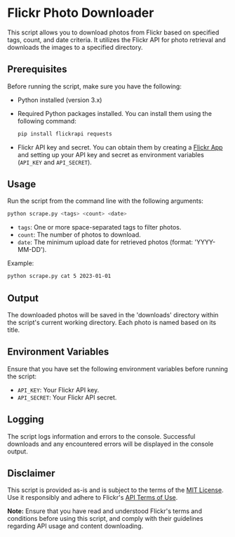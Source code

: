 # Flickr Photo Downloader

This script allows you to download photos from Flickr based on specified tags, count, and date criteria. It utilizes the Flickr API for photo retrieval and downloads the images to a specified directory.

## Prerequisites

Before running the script, make sure you have the following:

- Python installed (version 3.x)
- Required Python packages installed. You can install them using the following command:

  ```bash
  pip install flickrapi requests
  ```

- Flickr API key and secret. You can obtain them by creating a [Flickr App](https://www.flickr.com/services/apps/create/) and setting up your API key and secret as environment variables (`API_KEY` and `API_SECRET`).

## Usage

Run the script from the command line with the following arguments:

```bash
python scrape.py <tags> <count> <date>
```

- `tags`: One or more space-separated tags to filter photos.
- `count`: The number of photos to download.
- `date`: The minimum upload date for retrieved photos (format: 'YYYY-MM-DD').

Example:

```bash
python scrape.py cat 5 2023-01-01
```

## Output

The downloaded photos will be saved in the 'downloads' directory within the script's current working directory. Each photo is named based on its title.

## Environment Variables

Ensure that you have set the following environment variables before running the script:

- `API_KEY`: Your Flickr API key.
- `API_SECRET`: Your Flickr API secret.

## Logging

The script logs information and errors to the console. Successful downloads and any encountered errors will be displayed in the console output.

## Disclaimer

This script is provided as-is and is subject to the terms of the [MIT License](LICENSE). Use it responsibly and adhere to Flickr's [API Terms of Use](https://www.flickr.com/services/developer/api/).

**Note:** Ensure that you have read and understood Flickr's terms and conditions before using this script, and comply with their guidelines regarding API usage and content downloading.